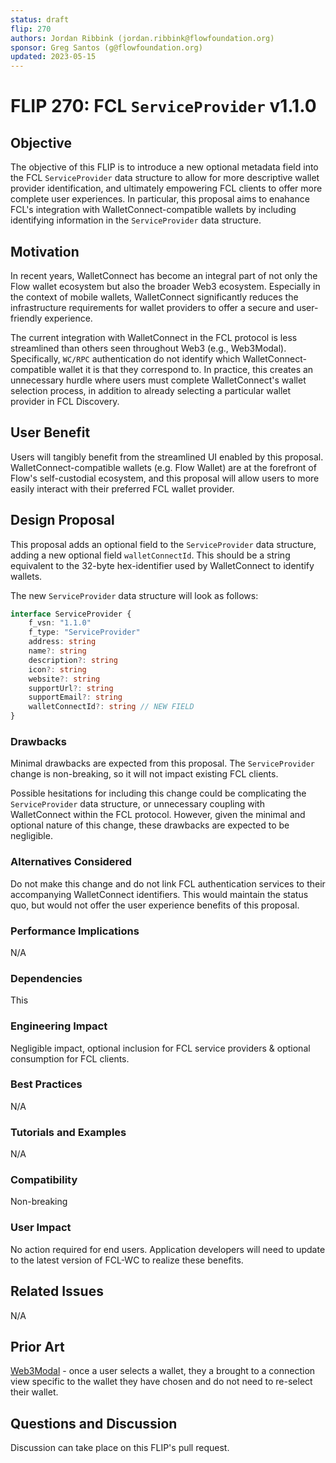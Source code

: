 ```yaml
---
status: draft 
flip: 270
authors: Jordan Ribbink (jordan.ribbink@flowfoundation.org)
sponsor: Greg Santos (g@flowfoundation.org)
updated: 2023-05-15 
---
```


# FLIP 270: FCL `ServiceProvider` v1.1.0

## Objective

The objective of this FLIP is to introduce a new optional metadata field into the FCL `ServiceProvider` data structure to allow for more descriptive wallet provider identification, and ultimately empowering FCL clients to offer more complete user experiences.  In particular, this proposal aims to enahance FCL's integration with WalletConnect-compatible wallets by including identifying information in the `ServiceProvider` data structure.

## Motivation

In recent years, WalletConnect has become an integral part of not only the Flow wallet ecosystem but also the broader Web3 ecosystem. Especially in the context of mobile wallets, WalletConnect significantly reduces the infrastructure requirements for wallet providers to offer a secure and user-friendly experience.

The current integration with WalletConnect in the FCL protocol is less streamlined than others seen throughout Web3 (e.g., Web3Modal). Specifically, `WC/RPC` authentication do not identify which WalletConnect-compatible wallet it is that they correspond to. In practice, this creates an unnecessary hurdle where users must complete WalletConnect's wallet selection process, in addition to already selecting a particular wallet provider in FCL Discovery.

## User Benefit

Users will tangibly benefit from the streamlined UI enabled by this proposal.  WalletConnect-compatible wallets (e.g. Flow Wallet) are at the forefront of Flow's self-custodial ecosystem, and this proposal will allow users to more easily interact with their preferred FCL wallet provider.

## Design Proposal

This proposal adds an optional field to the `ServiceProvider` data structure, adding a new optional field `walletConnectId`.  This should be a string equivalent to the 32-byte hex-identifier used by WalletConnect to identify wallets.

The new `ServiceProvider` data structure will look as follows:

```typescript
interface ServiceProvider {
    f_vsn: "1.1.0"
    f_type: "ServiceProvider"
    address: string
    name?: string
    description?: string
    icon?: string
    website?: string
    supportUrl?: string
    supportEmail?: string
    walletConnectId?: string // NEW FIELD
}
```

### Drawbacks

Minimal drawbacks are expected from this proposal.  The `ServiceProvider` change is non-breaking, so it will not impact existing FCL clients.

Possible hesitations for including this change could be complicating the `ServiceProvider` data structure, or unnecessary coupling with WalletConnect within the FCL protocol. However, given the minimal and optional nature of this change, these drawbacks are expected to be negligible.

### Alternatives Considered

Do not make this change and do not link FCL authentication services to their accompanying WalletConnect identifiers.  This would maintain the status quo, but would not offer the user experience benefits of this proposal.

### Performance Implications

N/A

### Dependencies

This

### Engineering Impact

Negligible impact, optional inclusion for FCL service providers & optional consumption for FCL clients. 

### Best Practices

N/A

### Tutorials and Examples

N/A

### Compatibility

Non-breaking

### User Impact

No action required for end users.  Application developers will need to update to the latest version of FCL-WC to realize these benefits.

## Related Issues

N/A

## Prior Art

[Web3Modal](https://web3modal.com/) - once a user selects a wallet, they a brought to a connection view specific to the wallet they have chosen and do not need to re-select their wallet.

## Questions and Discussion

Discussion can take place on this FLIP's pull request.